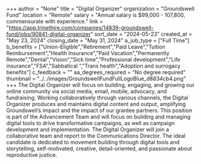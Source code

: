 +++
author = "None"
title = "Digital Organizer"
organization = "Groundswell Fund"
location = "Remote"
salary = "Annual salary is $99,000 - 107,800, commensurate with experience."
link = "https://app.trinethire.com/companies/14839-groundswell-fund/jobs/90841-digital-organizer"
sort_date = "2024-05-23"
created_at = "May 23, 2024"
closing_date = "May 31, 2024"
a_job_type = ["Full Time"]
b_benefits = ["Union-Eligible","Retirement","Paid Leave","Tuition Reimbursement","Health Insurance","Paid Vacation","Permanently Remote","Dental","Vision","Sick time","Professional development","Life insurance","FSA","Sabbatical ","Trans health","Adoption and surrogacy benefits"]
c_feedback = ""
aa_degrees_required = "No degree required"
thumbnail = "../../images/GroundswellFundFullLogoBlue_d8834cb4.png"
+++
The Digital Organizer will focus on building, engaging, and growing our online community via social media, email, mobile, advocacy, and fundraising. Working collaboratively through various channels, the Digital Organizer produces and maintains digital content and output, amplifying Groundswell’s impact and the impact of our grantee partners. This position is part of the Advancement Team and will focus on building and managing digital tools to drive transformative campaigns, as well as campaign development and implementation. The Digital Organizer will join a collaborative team and report to the Communications Director. The ideal candidate is dedicated to movement building through digital tools and storytelling, self-motivated, creative, detail-oriented, and passionate about reproductive justice. 